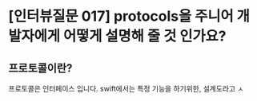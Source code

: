 # [인터뷰질문 017] protocols을 주니어 개발자에게 어떻게 설명해 줄 것 인가요?

## 프로토콜이란?
프로토콜은 인터페이스 입니다. swift에서는 특정 기능을 하기위한, 설계도라고 ㅅ
